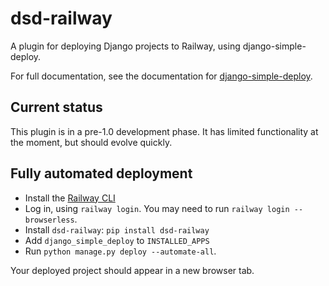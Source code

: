 dsd-railway
===

A plugin for deploying Django projects to Railway, using django-simple-deploy.

For full documentation, see the documentation for [django-simple-deploy](https://django-simple-deploy.readthedocs.io/en/latest/).

Current status
---

This plugin is in a pre-1.0 development phase. It has limited functionality at the moment, but should evolve quickly.

Fully automated deployment
---

- Install the [Railway CLI](https://docs.railway.com/guides/cli)
- Log in, using `railway login`. You may need to run `railway login --browserless`.
- Install `dsd-railway`: `pip install dsd-railway`
- Add `django_simple_deploy` to `INSTALLED_APPS`
- Run `python manage.py deploy --automate-all`.

Your deployed project should appear in a new browser tab.
